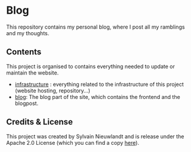 # Blog 

This repository contains my personal blog, where I post all my ramblings
and my thoughts.

## Contents

This project is organised to contains everything needed to update or maintain
the website.

* [infrastructure](./infrastructure/ReadMe.md) : everything related to the 
    infrastructure of this project (website hosting, repository...)
* [blog](./blog/ReadMe.md): The blog part of the site, which contains the 
    frontend and the blogpost.

## Credits & License

This project was created by Sylvain Nieuwlandt and is release under the 
Apache 2.0 License (which you can find a copy [here](./LICENSE)).